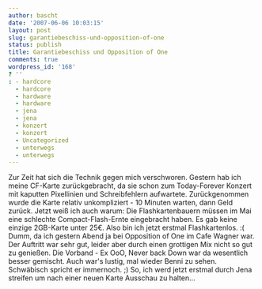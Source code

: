 ```yaml
---
author: bascht
date: '2007-06-06 10:03:15'
layout: post
slug: garantiebeschiss-und-opposition-of-one
status: publish
title: Garantiebeschiss und Opposition of One
comments: true
wordpress_id: '168'
? ''
: - hardcore
  - hardcore
  - hardware
  - hardware
  - jena
  - jena
  - konzert
  - konzert
  - Uncategorized
  - unterwegs
  - unterwegs
---
```


Zur Zeit hat sich die Technik gegen mich verschworen. Gestern hab
ich meine CF-Karte zurückgebracht, da sie schon zum Today-Forever
Konzert mit kaputten Pixellinien und Schreibfehlern aufwartete.
Zurückgenommen wurde die Karte relativ unkompliziert - 10 Minuten
warten, dann Geld zurück. Jetzt weiß ich auch warum: Die
Flashkartenbauern müssen im Mai eine schlechte Compact-Flash-Ernte
eingebracht haben. Es gab keine einzige 2GB-Karte unter 25€. Also
bin ich jetzt erstmal Flashkartenlos. :( Dumm, da ich gestern Abend
ja bei Opposition of One im Cafe Wagner war. Der Auftritt war sehr
gut, leider aber durch einen grottigen Mix nicht so gut zu
genießen. Die Vorband - Ex OoO, Never back Down war da wesentlich
besser gemischt. Auch war's lustig, mal wieder Benni zu sehen.
Schwäbisch spricht er immernoch. ;) So, ich werd jetzt erstmal
durch Jena streifen um nach einer neuen Karte Ausschau zu halten...


